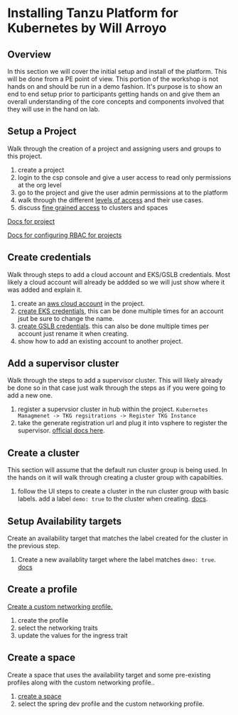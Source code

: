 # Installing Tanzu Platform for Kubernetes by Will Arroyo

## Overview

In this section we will cover the initial setup and install of the platform. This will be done from a PE point of view. This portion of the workshop is not hands on and should be run in a demo fashion. It's purpose is to show an end to end setup prior to participants getting hands on and give them an overall understanding of the core concepts and components involved that they will use in the hand on lab. 

## Setup a Project

Walk through the creation of a project and assigning users and groups to this project. 

1. create a project
2. login to the csp console and give a user access to read only permissions at the org level
3. go to the project and give the user admin permissions at to the platform
4. walk through the different [levels of access](https://docs.vmware.com/en/VMware-Tanzu-Platform/services/create-manage-apps-tanzu-platform-k8s/how-to-adding-users.html#service-roles-1) and their use cases.
5. discuss [fine grained access](https://docs.vmware.com/en/VMware-Tanzu-Platform/services/create-manage-apps-tanzu-platform-k8s/how-to-granular-access-control.html) to clusters and spaces

[Docs for project](https://docs.vmware.com/en/VMware-Tanzu-Platform/services/create-manage-apps-tanzu-platform-k8s/getting-started-set-up-infra.html#create-a-project-5)

[Docs for configuring RBAC for projects](https://docs.vmware.com/en/VMware-Tanzu-Platform/services/create-manage-apps-tanzu-platform-k8s/how-to-adding-users.html)


## Create credentials

Walk through steps to add a cloud account and EKS/GSLB credentials. Most likely a cloud account will already be addded so we will just show where it was added and explain it.

1. create an [aws cloud account](https://docs.vmware.com/en/VMware-Tanzu-Platform/services/create-manage-apps-tanzu-platform-k8s/getting-started-set-up-infra.html#add-aws-account) in the project. 
2. [create EKS credentials](https://docs.vmware.com/en/VMware-Tanzu-Platform/services/create-manage-apps-tanzu-platform-k8s/getting-started-set-up-infra.html#create-eks-credentials-7), this can be done multiple times for an account jsut be sure to change the name.
3. [create GSLB credentials](https://docs.vmware.com/en/VMware-Tanzu-Platform/services/create-manage-apps-tanzu-platform-k8s/getting-started-set-up-infra.html#create-route-53-gslb-credentials-8). this can also be done multiple times per account just rename it when creating.
4. show how to add an existing account to another project. 

## Add a supervisor cluster

Walk through the steps to add a supervisor cluster. This will likely already be done so in that case just walk through the steps as if you were going to add a new one.

1. register a supervsior cluster in hub within the project. `Kubernetes Managmenet -> TKG regsitrations -> Register TKG Instance ` 
2. take the generate registration url and plug it into vsphere to register the supervisor. [official docs here](https://docs.vmware.com/en/VMware-vSphere/8.0/vsphere-with-tanzu-tkg/GUID-2BB4E587-AC71-4DBA-8DA5-9B497B4F4991.html).
   
## Create a cluster

This section will assume that the default run cluster group is being used. In the hands on it will walk through creating a cluster group with capabilties.

1. follow the UI steps to create a cluster in the run cluster group with basic labels. add a label `demo: true`  to the cluster when creating. [docs](https://docs.vmware.com/en/VMware-Tanzu-Platform/services/create-manage-apps-tanzu-platform-k8s/getting-started-set-up-infra.html#create-an-eks-cluster-in-the-run-cluster-group-11).

## Setup Availability targets

Create an availability target that matches the label created for the cluster in the previous step.

1. Create  a new availablity target where the label matches `dmeo: true`. [docs](https://docs.vmware.com/en/VMware-Tanzu-Platform/services/create-manage-apps-tanzu-platform-k8s/how-to-manage-availability-targets.html)


## Create a profile

[Create a custom networking profile.](https://docs.vmware.com/en/VMware-Tanzu-Platform/services/create-manage-apps-tanzu-platform-k8s/getting-started-create-app-envmt.html#create-custom-networking-profile-2)

1. create the profile
2. select the networking traits
3. update the values for the ingress trait

## Create a space

Create a space that uses the availability target and some pre-existing profiles along with the custom networking profile..

1. [create a space](https://docs.vmware.com/en/VMware-Tanzu-Platform/services/create-manage-apps-tanzu-platform-k8s/getting-started-create-app-envmt.html#create-a-space-in-your-project-4) 
2. select the spring dev profile and the custom networking profile. 


